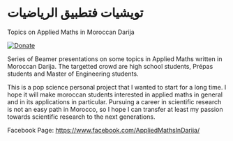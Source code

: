 # تويشيات فتطبيق الرياضيات
Topics on Applied Maths in Moroccan Darija

[![Donate](https://img.shields.io/badge/Donate-PayPal-green.svg)](https://www.paypal.com/cgi-bin/webscr?cmd=_s-xclick&hosted_button_id=H3L3GXQH58GEU&source=url)



Series of Beamer presentations on some topics in Applied Maths written in Moroccan Darija. The targetted crowd are high school students, Prépas students and Master of Engineering students.

This is a pop science personal project that I wanted to start for a long time. I hope it will make moroccan students interested in applied maths in general and in its applications in particular. Pursuing a career in scientific research is not an easy path in Morocco, so I hope I can transfer at least my passion towards scientific research to the next generations.

Facebook Page: https://www.facebook.com/AppliedMathsInDarija/
